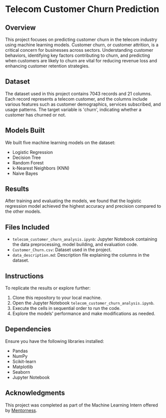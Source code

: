 
# Telecom Customer Churn Prediction

## Overview
This project focuses on predicting customer churn in the telecom industry using machine learning models. Customer churn, or customer attrition, is a critical concern for businesses across sectors. Understanding customer behaviors, identifying key factors contributing to churn, and predicting when customers are likely to churn are vital for reducing revenue loss and enhancing customer retention strategies.

## Dataset
The dataset used in this project contains 7043 records and 21 columns. Each record represents a telecom customer, and the columns include various features such as customer demographics, services subscribed, and usage patterns. The target variable is 'churn', indicating whether a customer has churned or not.

## Models Built
We built five machine learning models on the dataset:
- Logistic Regression
- Decision Tree
- Random Forest
- k-Nearest Neighbors (KNN)
- Naive Bayes

## Results
After training and evaluating the models, we found that the logistic regression model achieved the highest accuracy and precision compared to the other models.

## Files Included
- `telecom_customer_churn_analysis.ipynb`: Jupyter Notebook containing the data preprocessing, model building, and evaluation code.
- `Customer_Churn.csv`: Dataset used in the project.
- `data_description.md`: Description file explaining the columns in the dataset.

## Instructions
To replicate the results or explore further:
1. Clone this repository to your local machine.
2. Open the Jupyter Notebook `telecom_customer_churn_analysis.ipynb`.
3. Execute the cells in sequential order to run the code.
4. Explore the models' performance and make modifications as needed.

## Dependencies
Ensure you have the following libraries installed:
- Pandas
- NumPy
- Scikit-learn
- Matplotlib
- Seaborn
- Jupyter Notebook

## Acknowledgments
This project was completed as part of the Machine Learning Intern offered by [Mentorness](www.mentorness.com).
